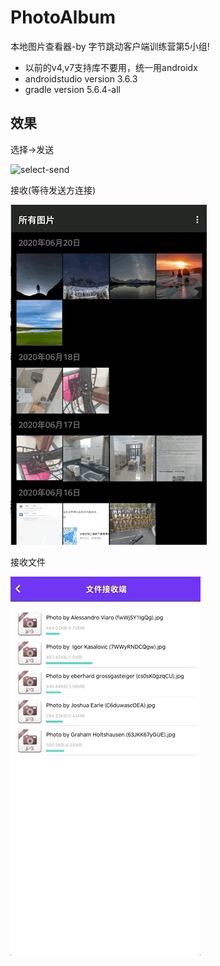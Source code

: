 # PhotoAlbum
本地图片查看器-by 字节跳动客户端训练营第5小组!

- 以前的v4,v7支持库不要用，统一用androidx
- androidstudio version 3.6.3
- gradle version 5.6.4-all

## 效果

选择->发送

![select-send](.README_images/select-send.gif)



接收(等待发送方连接)

![接收](.README_images/接收.gif)

接收文件

![receive-file](.README_images/receive-file.gif)